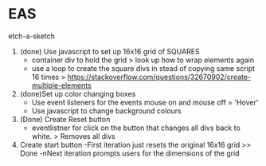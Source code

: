 # EAS
etch-a-sketch

1. (done) Use javascript to set up 16x16 grid of SQUARES
	- container div to hold the grid > look up how to wrap elements again
	- use a loop to create the square divs in stead of copying same script 16 times > https://stackoverflow.com/questions/32670902/create-multiple-elements
2. (done)Set up color changing boxes
	- Use event listeners for the events mouse on and mouse off = 'Hover'
	- Use javascript to change background colours
3. (Done) Create Reset button
	- eventlistner for click on the button that changes all divs back to white. > Removes all divs
4. Create start button
	-First iteration just resets the original 16x16 grid >> Done
	-nNext iteration prompts users for the dimensions of the grid